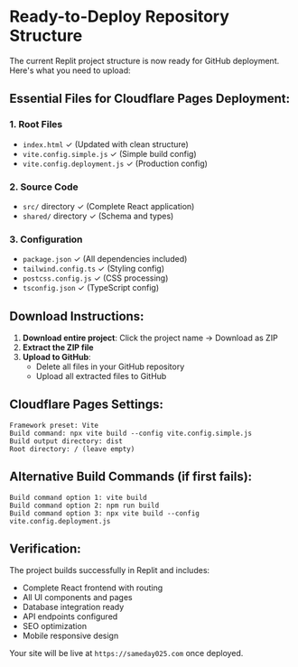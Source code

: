 # Ready-to-Deploy Repository Structure

The current Replit project structure is now ready for GitHub deployment. Here's what you need to upload:

## Essential Files for Cloudflare Pages Deployment:

### 1. Root Files
- `index.html` ✓ (Updated with clean structure)
- `vite.config.simple.js` ✓ (Simple build config)
- `vite.config.deployment.js` ✓ (Production config)

### 2. Source Code
- `src/` directory ✓ (Complete React application)
- `shared/` directory ✓ (Schema and types)

### 3. Configuration
- `package.json` ✓ (All dependencies included)
- `tailwind.config.ts` ✓ (Styling config)
- `postcss.config.js` ✓ (CSS processing)
- `tsconfig.json` ✓ (TypeScript config)

## Download Instructions:

1. **Download entire project**: Click the project name → Download as ZIP
2. **Extract the ZIP file**
3. **Upload to GitHub**: 
   - Delete all files in your GitHub repository
   - Upload all extracted files to GitHub

## Cloudflare Pages Settings:

```
Framework preset: Vite
Build command: npx vite build --config vite.config.simple.js
Build output directory: dist
Root directory: / (leave empty)
```

## Alternative Build Commands (if first fails):

```
Build command option 1: vite build
Build command option 2: npm run build
Build command option 3: npx vite build --config vite.config.deployment.js
```

## Verification:

The project builds successfully in Replit and includes:
- Complete React frontend with routing
- All UI components and pages
- Database integration ready
- API endpoints configured
- SEO optimization
- Mobile responsive design

Your site will be live at `https://sameday025.com` once deployed.